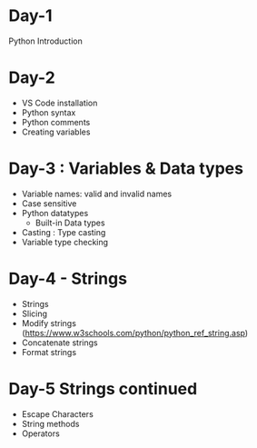 # Day-1
Python Introduction

# Day-2
- VS Code installation
- Python syntax
- Python comments
- Creating variables

# Day-3 : Variables & Data types
- Variable names: valid and invalid names
- Case sensitive
- Python datatypes
    - Built-in Data types
- Casting : Type casting
- Variable type checking

# Day-4 - Strings
- Strings
- Slicing
- Modify strings (https://www.w3schools.com/python/python_ref_string.asp)
- Concatenate strings
- Format strings

# Day-5 Strings continued
- Escape Characters
- String methods
- Operators


